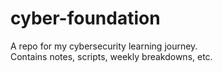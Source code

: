 # cyber-foundation
A repo for my cybersecurity learning journey.  
Contains notes, scripts, weekly breakdowns, etc.
